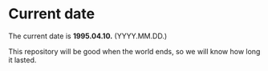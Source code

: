 # Current date

The current date is **1995.04.10.** (YYYY.MM.DD.)

This repository will be good when the world ends, so we will know how long it lasted.
